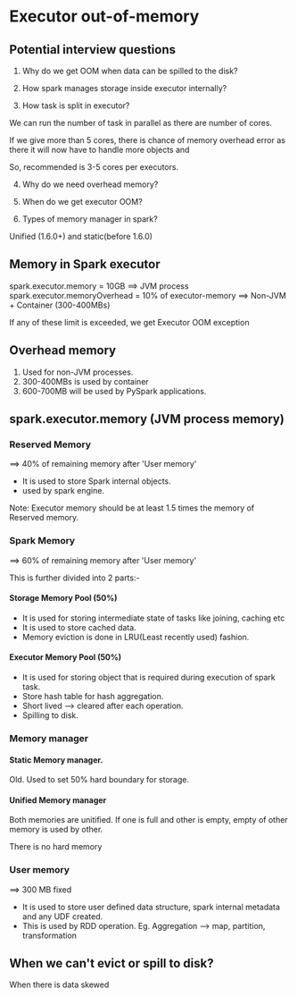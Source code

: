 # Executor out-of-memory

## Potential interview questions

1. Why do we get OOM when data can be spilled to the disk?

2. How spark manages storage inside executor internally?

3. How task is split in executor?

We can run the number of task in parallel as there are number of cores.

If we give more than 5 cores, there is chance of memory overhead error as there it will now have to handle more objects and  

So, recommended is 3-5 cores per executors.

4. Why do we need overhead memory?

5. When do we get executor OOM?

6. Types of memory manager in spark?

Unified (1.6.0+) and static(before 1.6.0)

## Memory in Spark executor

spark.executor.memory = 10GB ==> JVM process
spark.executor.memoryOverhead = 10% of executor-memory ==> Non-JVM  + Container (300-400MBs)

If any of these limit is exceeded, we get Executor OOM exception

## Overhead memory

1. Used for non-JVM processes.
2. 300-400MBs is used by container
3. 600-700MB will be used by PySpark applications.

## spark.executor.memory (JVM process memory)

###  Reserved Memory

 ==> 40% of remaining memory after 'User memory'

  * It is used to store Spark internal objects.
  * used by spark engine.

Note: Executor memory should be at least 1.5 times the memory of Reserved memory.

### Spark Memory

 ==> 60% of remaining memory after 'User memory'

This is further divided into 2 parts:-

#### Storage Memory Pool (50%)

* It is used for storing intermediate state of tasks like joining, caching etc
* It is used to store cached data.
* Memory eviction is done in LRU(Least recently used) fashion.

#### Executor Memory Pool (50%)

* It is used for storing object that is required during execution of spark task.
* Store hash table for hash aggregation.
* Short lived --> cleared after each operation.
* Spilling to disk.

### Memory manager

#### Static Memory manager.
Old. Used to set 50% hard boundary for storage.

#### Unified Memory manager
Both memories are unitified. If one is full and other is empty, empty of other memory is used by other.

There is no hard memory

### User memory

==> 300 MB fixed

  * It is used to store user defined data structure, spark internal metadata and any UDF created.
  * This is used by RDD operation.
  Eg. Aggregation --> map, partition, transformation



## When we can't evict or spill to disk?

When there is data skewed